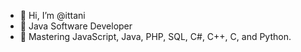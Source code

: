 - 👋 Hi, I’m @ittani
- 👀 Java Software Developer
- 🌱 Mastering JavaScript, Java, PHP, SQL, C#, C++, C, and Python.
  

